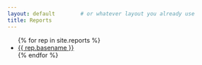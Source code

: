 ```yaml
---
layout: default        # or whatever layout you already use
title: Reports
---
```


<ul>
{% for rep in site.reports %}
  <li><a href="{{ rep.url | relative_url }}">{{ rep.basename }}</a></li>
{% endfor %}
</ul>
